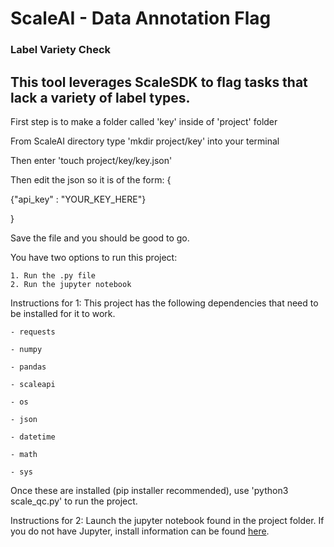 # ScaleAI - Data Annotation Flag
### Label Variety Check
This tool leverages ScaleSDK to flag tasks that lack a variety of label types.  
---
First step is to make a folder called 'key' inside of 'project' folder

From ScaleAI directory type 'mkdir project/key' into your terminal 

Then enter 'touch project/key/key.json'

Then edit the json so it is of the form:
\{

 {"api_key" : "YOUR_KEY_HERE"}

\}

Save the file and you should be good to go.


You have two options to run this project:

    1. Run the .py file  
    2. Run the jupyter notebook


Instructions for 1:
This project has the following dependencies that need to be installed for it to work. 
    
    - requests
    
    - numpy 
    
    - pandas 
    
    - scaleapi
    
    - os
    
    - json
    
    - datetime 
    
    - math
    
    - sys
Once these are installed (pip installer recommended), use 'python3 scale_qc.py' to run the project.

Instructions for 2:
Launch the jupyter notebook found in the project folder.  If you do not have Jupyter, install information can be found [here](https://jupyter.org/install).
